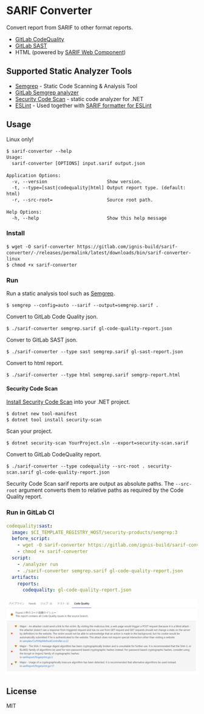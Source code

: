 # SARIF Converter
Convert report from SARIF to other format reports.

* [GitLab CodeQuality](https://docs.gitlab.com/ee/ci/testing/code_quality.html#implementing-a-custom-tool)
* [GitLab SAST](https://gitlab.com/gitlab-org/security-products/security-report-schemas/-/blob/master/dist/sast-report-format.json?_gl=1%2a1guihbz%2a_ga%2aOTc1NjM2NDI3LjE2NjY3MDc4NzI.%2a_ga_ENFH3X7M5Y%2aMTY2OTcwMjI3MC45LjEuMTY2OTcwMjMxMC4wLjAuMA..)
* HTML (powered by [SARIF Web Component](https://github.com/microsoft/sarif-web-component))


## Supported Static Analyzer Tools
* [Semgrep](https://semgrep.dev/) - Static Code Scanning & Analysis Tool
* [GitLab Semgrep analyzer](https://gitlab.com/gitlab-org/security-products/analyzers/semgrep)
* [Security Code Scan](https://security-code-scan.github.io/) - static code analyzer for .NET
* [ESLint](https://eslint.org/) - Used together with [SARIF formatter for ESLint](https://www.npmjs.com/package/@microsoft/eslint-formatter-sarif)


## Usage
Linux only!

```
$ sarif-converter --help
Usage:
  sarif-converter [OPTIONS] input.sarif output.json

Application Options:
  -v, --version                      Show version.
  -t, --type=[sast|codequality|html] Output report type. (default: html)
  -r, --src-root=                    Source root path.

Help Options:
  -h, --help                         Show this help message
```


### Install
```shell
$ wget -O sarif-converter https://gitlab.com/ignis-build/sarif-converter/-/releases/permalink/latest/downloads/bin/sarif-converter-linux
$ chmod +x sarif-converter
```


### Run
Run a static analysis tool such as [Semgrep](https://semgrep.dev/).

```shell
$ semgrep --config=auto --sarif --output=semgrep.sarif .
```

Convert to GitLab Code Quality json.

```shell
$ ./sarif-converter semgrep.sarif gl-code-quality-report.json
```

Conver to GitLab SAST json.

```
$ ./sarif-converter --type sast semgrep.sarif gl-sast-report.json
```

Convert to html report.

```
$ ./sarif-converter --type html semgrep.sarif semgrp-report.html
```


#### Security Code Scan
[Install Security Code Scan](https://security-code-scan.github.io/#Installation) into your .NET project.

```shell
$ dotnet new tool-manifest
$ dotnet tool install security-scan
```

Scan your project.

```shell
$ dotnet security-scan YourProject.sln --export=security-scan.sarif
```

Convert to GitLab CodeQuality report.

```shell
$ ./sarif-converter --type codequality --src-root . security-scan.sarif gl-code-quality-report.json
```

Security Code Scan sarif reports are output as absolute paths.
The `--src-root` argument converts them to relative paths as required by the Code Quality report.


### Run in GitLab CI
```yaml
codequality:sast:
  image: $CI_TEMPLATE_REGISTRY_HOST/security-products/semgrep:3
  before_script:
    - wget -O sarif-converter https://gitlab.com/ignis-build/sarif-converter/-/releases/permalink/latest/downloads/bin/sarif-converter-linux
    - chmod +x sarif-converter
  script:
    - /analyzer run
    - ./sarif-converter semgrep.sarif gl-code-quality-report.json
  artifacts:
    reports:
      codequality: gl-code-quality-report.json
```

![](docs/gitlab-merge-request.png)


## License
MIT
